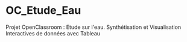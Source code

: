 # OC_Etude_Eau
Projet OpenClassroom : Etude sur l'eau. Synthétisation et Visualisation Interactives de données avec Tableau 
